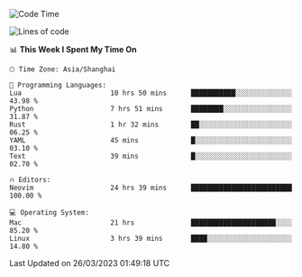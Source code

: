 <!--START_SECTION:waka-->
![Code Time](http://img.shields.io/badge/Code%20Time-1%2C248%20hrs%208%20mins-blue)

![Lines of code](https://img.shields.io/badge/From%20Hello%20World%20I%27ve%20Written-107.0%20thousand%20lines%20of%20code-blue)

📊 **This Week I Spent My Time On** 

```text
🕑︎ Time Zone: Asia/Shanghai

💬 Programming Languages: 
Lua                      10 hrs 50 mins      ███████████░░░░░░░░░░░░░░   43.98 % 
Python                   7 hrs 51 mins       ████████░░░░░░░░░░░░░░░░░   31.87 % 
Rust                     1 hr 32 mins        ██░░░░░░░░░░░░░░░░░░░░░░░   06.25 % 
YAML                     45 mins             █░░░░░░░░░░░░░░░░░░░░░░░░   03.10 % 
Text                     39 mins             █░░░░░░░░░░░░░░░░░░░░░░░░   02.70 % 

🔥 Editors: 
Neovim                   24 hrs 39 mins      █████████████████████████   100.00 % 

💻 Operating System: 
Mac                      21 hrs              █████████████████████░░░░   85.20 % 
Linux                    3 hrs 39 mins       ████░░░░░░░░░░░░░░░░░░░░░   14.80 % 
```


 Last Updated on 26/03/2023 01:49:18 UTC
<!--END_SECTION:waka-->

